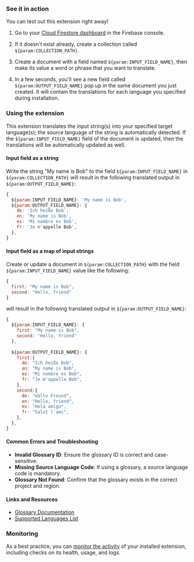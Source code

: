 ### See it in action

You can test out this extension right away!

1. Go to your [Cloud Firestore dashboard](https://console.firebase.google.com/project/${param:PROJECT_ID}/firestore/data) in the Firebase console.

1. If it doesn't exist already, create a collection called `${param:COLLECTION_PATH}`.

1. Create a document with a field named `${param:INPUT_FIELD_NAME}`, then make its value a word or phrase that you want to translate.

1. In a few seconds, you'll see a new field called `${param:OUTPUT_FIELD_NAME}` pop up in the same document you just created. It will contain the translations for each language you specified during installation.

### Using the extension

This extension translates the input string(s) into your specified target language(s); the source language of the string is automatically detected. If the `${param:INPUT_FIELD_NAME}` field of the document is updated,
 then the translations will be automatically updated as well.

#### Input field as a string

Write the string "My name is Bob" to the field `${param:INPUT_FIELD_NAME}` in `${param:COLLECTION_PATH}` will result in the following translated output in `${param:OUTPUT_FIELD_NAME}`:

```js
{
  ${param:INPUT_FIELD_NAME}: 'My name is Bob',
  ${param:OUTPUT_FIELD_NAME}: {
    de: 'Ich heiße Bob',
    en: 'My name is Bob',
    es: 'Mi nombre es Bob',
    fr: 'Je m'appelle Bob',
  },
}
```

#### Input field as a map of input strings

Create or update a document in `${param:COLLECTION_PATH}` with the field `${param:INPUT_FIELD_NAME}` value like the following:

```js
{
  first: "My name is Bob",
  second: "Hello, friend"
}
```

will result in the following translated output in `${param:OUTPUT_FIELD_NAME}`:

```js
{
  ${param:INPUT_FIELD_NAME}: {
    first: "My name is Bob",
    second: "Hello, friend"
  },
  
  ${param:OUTPUT_FIELD_NAME}: {
    first:{
      de: "Ich heiße Bob",
      en: "My name is Bob",
      es: "Mi nombre es Bob",
      fr: "Je m'appelle Bob",
    },
    second:{
      de: "Hallo Freund",
      en: "Hello, friend",
      es: "Hola amigo",
      fr: "Salut l'ami",
    },   
  },
}
```

#### Common Errors and Troubleshooting

- **Invalid Glossary ID**: Ensure the glossary ID is correct and case-sensitive.
- **Missing Source Language Code**: If using a glossary, a source language code is mandatory.
- **Glossary Not Found**: Confirm that the glossary exists in the correct project and region.

#### Links and Resources

- [Glossary Documentation](https://cloud.google.com/translate/docs/advanced/glossary)
- [Supported Languages List](https://cloud.google.com/translate/docs/languages)

### Monitoring

As a best practice, you can [monitor the activity](https://firebase.google.com/docs/extensions/manage-installed-extensions#monitor) of your installed extension, including checks on its health, usage, and logs.
